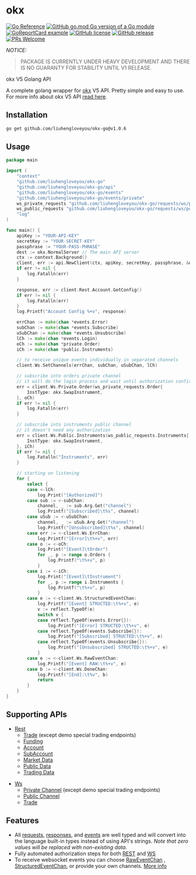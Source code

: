okx
====
[![Go Reference](https://pkg.go.dev/badge/github.com/liuhengloveyou/okx-go.svg)](https://pkg.go.dev/github.com/liuhengloveyou/okx-go)
[![GitHub go.mod Go version of a Go module](https://img.shields.io/github/go-mod/go-version/aiviaio/okx.svg)](https://github.com/liuhengloveyou/okx-go)
[![GoReportCard example](https://goreportcard.com/badge/github.com/liuhengloveyou/okx-go)](https://goreportcard.com/report/github.com/liuhengloveyou/okx-go)
[![GitHub license](https://img.shields.io/github/license/aiviaio/okx.svg)](https://github.com/liuhengloveyou/okx-go/blob/main/LICENSE)
[![GitHub release](https://img.shields.io/github/release/aiviaio/okx.svg)](https://github.com/liuhengloveyou/okx-go/releases/)
[![PRs Welcome](https://img.shields.io/badge/PRs-welcome-brightgreen.svg?style=flat-square)](http://makeapullrequest.com)

*NOTICE:*
> PACKAGE IS CURRENTLY UNDER HEAVY DEVELOPMENT AND THERE IS NO GUARANTY FOR STABILITY UNTIL V1 RELEASE.

okx V5 Golang API

A complete golang wrapper for [okx](https://www.okx.com) V5 API. Pretty simple and easy to use. For more info about
okx V5 API [read here](https://www.okx.com/docs-v5/en).

Installation
-----------------

```bash
go get github.com/liuhengloveyou/okx-go@v1.0.6
```

Usage
-----------

```go
package main

import (
	"context"
	"github.com/liuhengloveyou/okx-go"
	"github.com/liuhengloveyou/okx-go/api"
	"github.com/liuhengloveyou/okx-go/events"
	"github.com/liuhengloveyou/okx-go/events/private"
	ws_private_requests "github.com/liuhengloveyou/okx-go/requests/ws/private"
	ws_public_requests "github.com/liuhengloveyou/okx-go/requests/ws/public"
	"log"
)

func main() {
	apiKey := "YOUR-API-KEY"
	secretKey := "YOUR-SECRET-KEY"
	passphrase := "YOUR-PASS-PHRASE"
	dest := okx.NormalServer // The main API server
	ctx := context.Background()
	client, err := api.NewClient(ctx, apiKey, secretKey, passphrase, &dest)
	if err != nil {
		log.Fatalln(err)
	}

	response, err := client.Rest.Account.GetConfig()
	if err != nil {
		log.Fatalln(err)
	}
	log.Printf("Account Config %+v", response)

	errChan := make(chan *events.Error)
	subChan := make(chan *events.Subscribe)
	uSubChan := make(chan *events.Unsubscribe)
	lCh := make(chan *events.Login)
	oCh := make(chan *private.Order)
	iCh := make(chan *public.Instruments)

	// to receive unique events individually in separated channels
	client.Ws.SetChannels(errChan, subChan, uSubChan, lCh)

	// subscribe into orders private channel
	// it will do the login process and wait until authorization confirmed
	err = client.Ws.Private.Order(ws_private_requests.Order{
		InstType: okx.SwapInstrument,
	}, oCh)
	if err != nil {
		log.Fatalln(err)
	}

	// subscribe into instruments public channel
	// it doesn't need any authorization
	err = client.Ws.Public.Instruments(ws_public_requests.Instruments{
		InstType: okx.SwapInstrument,
	}, iCh)
	if err != nil {
		log.Fatalln("Instruments", err)
	}

	// starting on listening 
	for {
		select {
		case <-lCh:
			log.Print("[Authorized]")
		case sub := <-subChan:
			channel, _ := sub.Arg.Get("channel")
			log.Printf("[Subscribed]\t%s", channel)
		case uSub := <-uSubChan:
			channel, _ := uSub.Arg.Get("channel")
			log.Printf("[Unsubscribed]\t%s", channel)
		case err := <-client.Ws.ErrChan:
			log.Printf("[Error]\t%+v", err)
		case o := <-oCh:
			log.Print("[Event]\tOrder")
			for _, p := range o.Orders {
				log.Printf("\t%+v", p)
			}
		case i := <-iCh:
			log.Print("[Event]\tInstrument")
			for _, p := range i.Instruments {
				log.Printf("\t%+v", p)
			}
		case e := <-client.Ws.StructuredEventChan:
			log.Printf("[Event] STRUCTED:\t%+v", e)
			v := reflect.TypeOf(e)
			switch v {
			case reflect.TypeOf(events.Error{}):
				log.Printf("[Error] STRUCTED:\t%+v", e)
			case reflect.TypeOf(events.Subscribe{}):
				log.Printf("[Subscribed] STRUCTED:\t%+v", e)
			case reflect.TypeOf(events.Unsubscribe{}):
				log.Printf("[Unsubscribed] STRUCTED:\t%+v", e)
			}
		case e := <-client.Ws.RawEventChan:
			log.Printf("[Event] RAW:\t%+v", e)
		case b := <-client.Ws.DoneChan:
			log.Printf("[End]:\t%v", b)
			return
		}
	}
}
```

Supporting APIs
---------------

* [Rest](https://www.okx.com/docs-v5/en/#rest-api)
    * [Trade](https://www.okx.com/docs-v5/en/#rest-api-trade) (except demo special trading endpoints)
    * [Funding](https://www.okx.com/docs-v5/en/#rest-api-funding)
    * [Account](https://www.okx.com/docs-v5/en/#rest-api-account)
    * [SubAccount](https://www.okx.com/docs-v5/en/#rest-api-subaccount)
    * [Market Data](https://www.okx.com/docs-v5/en/#rest-api-market-data)
    * [Public Data](https://www.okx.com/docs-v5/en/#rest-api-public-data)
    * [Trading Data](https://www.okx.com/docs-v5/en/#rest-api-trading-data)

[comment]: <> (    * [Status]&#40;https://www.okx.com/docs-v5/en/#rest-api-status&#41;)

* [Ws](https://www.okx.com/docs-v5/en/#websocket-api)
    * [Private Channel](https://www.okx.com/docs-v5/en/#websocket-api-private-channel) (except demo special trading
      endpoints)
    * [Public Channel](https://www.okx.com/docs-v5/en/#websocket-api-public-channels)
    * [Trade](https://www.okx.com/docs-v5/en/#websocket-api-trade)

Features
--------

* All [requests](/requests), [responses](/responses), and [events](events) are well typed and will convert into the
  language built-in types instead of using API's strings. *Note that zero values will be replaced with non-existing
  data.*
* Fully automated authorization steps for both [REST](/api/rest) and [WS](/api/ws)
* To receive websocket events you can choose [RawEventChan](/api/ws/client.go#L25)
  , [StructuredEventChan](/api/ws/client.go#L28), or provide your own
  channels. [More info](https://github.com/liuhengloveyou/okx-go/wiki/Handling-WS-events) 

